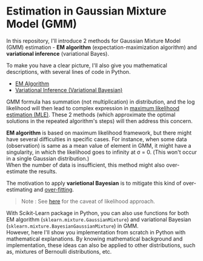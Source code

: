 # Estimation in Gaussian Mixture Model (GMM)

In this repository, I'll introduce 2 methods for Gaussian Mixture Model (GMM) estimation - **EM algorithm** (expectation-maximization algorithm) and **variational inference** (variational Bayes).

To make you have a clear picture, I'll also give you mathematical descriptions, with several lines of code in Python.

- [EM Algorithm](./01-gmm-em-algorithm.ipynb)
- [Variational Inference (Variational Bayesian)](02-gmm-variational-inference.ipynb)

GMM formula has summation (not multiplication) in distribution, and the log likelihood will then lead to complex expression in [maximum likelihood estimation (MLE)](https://tsmatz.wordpress.com/2017/08/30/glm-regression-logistic-poisson-gaussian-gamma-tutorial-with-r/). These 2 methods (which approximate the optimal solutions in the repeated algorithm's steps) will then address this concern.

**EM algorithm** is based on maximum likelihood framework, but there might have several difficulties in specific cases. For instance, when some data (observation) is same as a mean value of element in GMM, it might have a singularity, in which the likelihood goes to infinity at &sigma; = 0. (This won't occur in a single Gaussian distribution.)<br>
When the number of data is insufficient, this method might also over-estimate the results.

The motivation to apply **varietional Bayesian** is to mitigate this kind of over-estimating and [over-fitting](https://tsmatz.wordpress.com/2017/09/13/overfitting-for-regression-and-deep-learning/).

> Note : See [here](https://tsmatz.wordpress.com/2017/08/30/glm-regression-logistic-poisson-gaussian-gamma-tutorial-with-r/) for the caveat of likelihood approach.

With Scikit-Learn package in Python, you can also use functions for both EM algorithm (```sklearn.mixture.GaussianMixture```) and variational Bayesian (```sklearn.mixture.BayesianGaussianMixture```) in GMM.<br>
However, here I'll show you implementation from scratch in Python with mathematical explanations. By knowing mathematical background and implementation, these ideas can also be applied to other distributions, such as, mixtures of Bernoulli distributions, etc.
